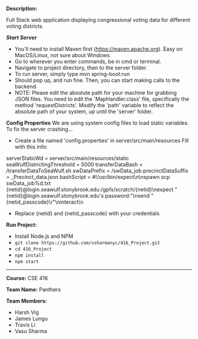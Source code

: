 **Description:** 

Full Stack web application displaying congressional voting data for different voting districts.

***Start Server***
- You'll need to install Maven first (https://maven.apache.org). Easy on MacOS/Linux, not sure about Windows
- Go to wherever you enter commands, be in cmd or terminal.
- Navigate to project directory, then to the server folder.
- To run server, simply type mvn spring-boot:run
- Should pop up, and run fine. Then, you can start making calls to the backend.
- NOTE: Please edit the absolute path for your machine for grabbing JSON files. You need to edit the 'MapHandler.class' file, specifically the method 'requestDistricts'. Modify the 'path' variable to reflect the absolute path of your system, up until the 'server' folder.

**Config Properties**
We are using system config files to load static variables.
To fix the server crashing...
- Create a file named 'config.properties' in server/src/main/resources
Fill with this info:

serverStaticWd = server/src/main/resources/static
seaWulfDistrictingThreshold = 5000
transferDataBash = /transferDataToSeaWulf.sh
swDataPrefix = /swData_job
precinctDataSuffix = _Precinct_data.json
bashScript = #!/usr/bin/expect\n\nspawn scp swData_job%d.txt {netid}@login.seawulf.stonybrook.edu:/gpfs/scratch/{netid}\nexpect \"{netid}@login.seawulf.stonybrook.edu's password:\"\nsend \"{netid_passcode}\\r\"\ninteract\n

- Replace {netid} and {netid_passcode} with your credentials



**Run Project:**
* Install Node.js and NPM
* ```git clone https://github.com/vsharmanyc/416_Project.git```
* ```cd 416_Project```
* ```npm install```
* ```npm start```

___


**Course:** CSE 416

**Team Name:** Panthers

**Team Members:**

* Harsh Vig 
* James Lungu 
* Travis Li 
* Vasu Sharma
